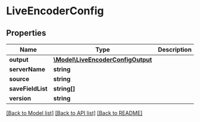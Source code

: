 # LiveEncoderConfig

## Properties
Name | Type | Description | Notes
------------ | ------------- | ------------- | -------------
**output** | [**\Model\LiveEncoderConfigOutput**](LiveEncoderConfigOutput.md) |  | 
**serverName** | **string** |  | 
**source** | **string** |  | 
**saveFieldList** | **string[]** |  | [optional] 
**version** | **string** |  | 

[[Back to Model list]](../README.md#documentation-for-models) [[Back to API list]](../README.md#documentation-for-api-endpoints) [[Back to README]](../README.md)


